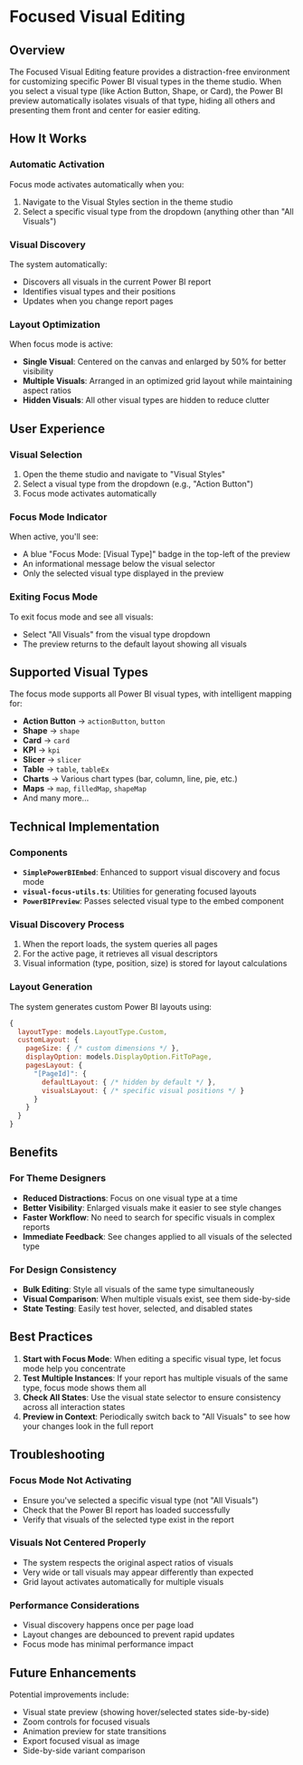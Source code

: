 # Focused Visual Editing

## Overview

The Focused Visual Editing feature provides a distraction-free environment for customizing specific Power BI visual types in the theme studio. When you select a visual type (like Action Button, Shape, or Card), the Power BI preview automatically isolates visuals of that type, hiding all others and presenting them front and center for easier editing.

## How It Works

### Automatic Activation
Focus mode activates automatically when you:
1. Navigate to the Visual Styles section in the theme studio
2. Select a specific visual type from the dropdown (anything other than "All Visuals")

### Visual Discovery
The system automatically:
- Discovers all visuals in the current Power BI report
- Identifies visual types and their positions
- Updates when you change report pages

### Layout Optimization
When focus mode is active:
- **Single Visual**: Centered on the canvas and enlarged by 50% for better visibility
- **Multiple Visuals**: Arranged in an optimized grid layout while maintaining aspect ratios
- **Hidden Visuals**: All other visual types are hidden to reduce clutter

## User Experience

### Visual Selection
1. Open the theme studio and navigate to "Visual Styles"
2. Select a visual type from the dropdown (e.g., "Action Button")
3. Focus mode activates automatically

### Focus Mode Indicator
When active, you'll see:
- A blue "Focus Mode: [Visual Type]" badge in the top-left of the preview
- An informational message below the visual selector
- Only the selected visual type displayed in the preview

### Exiting Focus Mode
To exit focus mode and see all visuals:
- Select "All Visuals" from the visual type dropdown
- The preview returns to the default layout showing all visuals

## Supported Visual Types

The focus mode supports all Power BI visual types, with intelligent mapping for:
- **Action Button** → `actionButton`, `button`
- **Shape** → `shape`
- **Card** → `card`
- **KPI** → `kpi`
- **Slicer** → `slicer`
- **Table** → `table`, `tableEx`
- **Charts** → Various chart types (bar, column, line, pie, etc.)
- **Maps** → `map`, `filledMap`, `shapeMap`
- And many more...

## Technical Implementation

### Components
- **`SimplePowerBIEmbed`**: Enhanced to support visual discovery and focus mode
- **`visual-focus-utils.ts`**: Utilities for generating focused layouts
- **`PowerBIPreview`**: Passes selected visual type to the embed component

### Visual Discovery Process
1. When the report loads, the system queries all pages
2. For the active page, it retrieves all visual descriptors
3. Visual information (type, position, size) is stored for layout calculations

### Layout Generation
The system generates custom Power BI layouts using:
```javascript
{
  layoutType: models.LayoutType.Custom,
  customLayout: {
    pageSize: { /* custom dimensions */ },
    displayOption: models.DisplayOption.FitToPage,
    pagesLayout: {
      "[PageId]": {
        defaultLayout: { /* hidden by default */ },
        visualsLayout: { /* specific visual positions */ }
      }
    }
  }
}
```

## Benefits

### For Theme Designers
- **Reduced Distractions**: Focus on one visual type at a time
- **Better Visibility**: Enlarged visuals make it easier to see style changes
- **Faster Workflow**: No need to search for specific visuals in complex reports
- **Immediate Feedback**: See changes applied to all visuals of the selected type

### For Design Consistency
- **Bulk Editing**: Style all visuals of the same type simultaneously
- **Visual Comparison**: When multiple visuals exist, see them side-by-side
- **State Testing**: Easily test hover, selected, and disabled states

## Best Practices

1. **Start with Focus Mode**: When editing a specific visual type, let focus mode help you concentrate
2. **Test Multiple Instances**: If your report has multiple visuals of the same type, focus mode shows them all
3. **Check All States**: Use the visual state selector to ensure consistency across all interaction states
4. **Preview in Context**: Periodically switch back to "All Visuals" to see how your changes look in the full report

## Troubleshooting

### Focus Mode Not Activating
- Ensure you've selected a specific visual type (not "All Visuals")
- Check that the Power BI report has loaded successfully
- Verify that visuals of the selected type exist in the report

### Visuals Not Centered Properly
- The system respects the original aspect ratios of visuals
- Very wide or tall visuals may appear differently than expected
- Grid layout activates automatically for multiple visuals

### Performance Considerations
- Visual discovery happens once per page load
- Layout changes are debounced to prevent rapid updates
- Focus mode has minimal performance impact

## Future Enhancements

Potential improvements include:
- Visual state preview (showing hover/selected states side-by-side)
- Zoom controls for focused visuals
- Animation preview for state transitions
- Export focused visual as image
- Side-by-side variant comparison